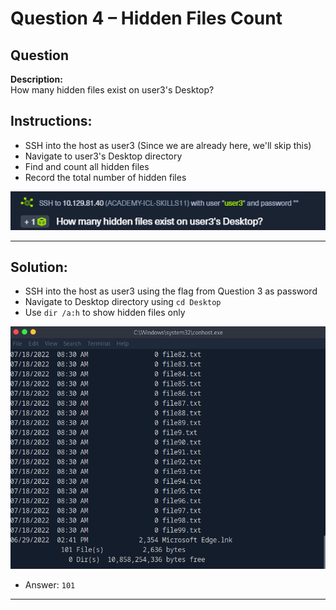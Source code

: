 # Question 4 – Hidden Files Count

## Question
**Description:**  
How many hidden files exist on user3's Desktop?

## Instructions:
- SSH into the host as user3 (Since we are already here, we'll skip this)
- Navigate to user3's Desktop directory
- Find and count all hidden files
- Record the total number of hidden files

![image alt](https://github.com/azrifadly/htb-intro-to-win-cmd-line/blob/main/screenshots/question4-screenshot.png)

---

## Solution:
- SSH into the host as user3 using the flag from Question 3 as password
- Navigate to Desktop directory using `cd Desktop`
- Use `dir /a:h` to show hidden files only

![image alt](https://github.com/azrifadly/htb-intro-to-win-cmd-line/blob/main/screenshots/question4-solution.png)

- Answer: `101`

---
